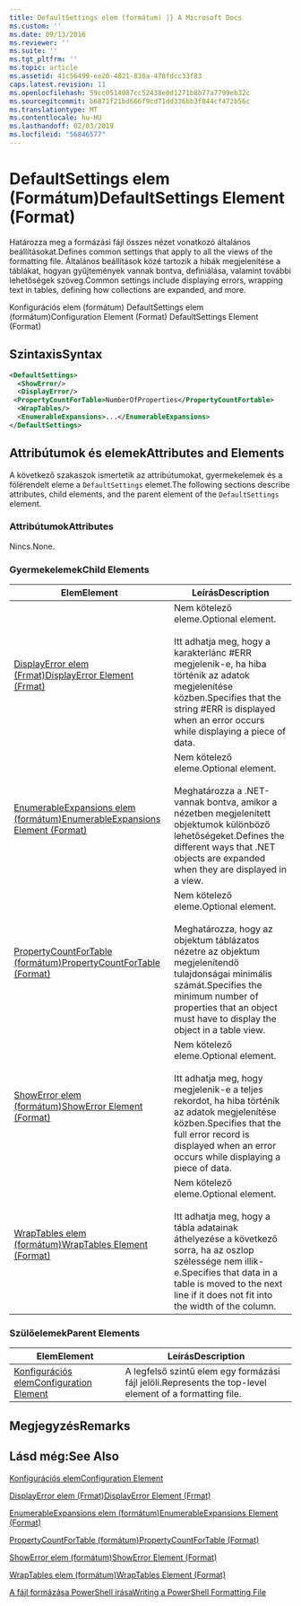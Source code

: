 ```yaml
---
title: DefaultSettings elem (formátum) |} A Microsoft Docs
ms.custom: ''
ms.date: 09/13/2016
ms.reviewer: ''
ms.suite: ''
ms.tgt_pltfrm: ''
ms.topic: article
ms.assetid: 41c56499-ee20-4821-830a-478fdcc33f83
caps.latest.revision: 11
ms.openlocfilehash: 59cc0514087cc52438e0d1271b8b77a7799eb32c
ms.sourcegitcommit: b6871f21bd666f9cd71dd336bb3f844cf472b56c
ms.translationtype: MT
ms.contentlocale: hu-HU
ms.lasthandoff: 02/03/2019
ms.locfileid: "56846577"
---
```

# <a name="defaultsettings-element-format"></a><span data-ttu-id="8d9d4-102">DefaultSettings elem (Formátum)</span><span class="sxs-lookup"><span data-stu-id="8d9d4-102">DefaultSettings Element (Format)</span></span>

<span data-ttu-id="8d9d4-103">Határozza meg a formázási fájl összes nézet vonatkozó általános beállításokat.</span><span class="sxs-lookup"><span data-stu-id="8d9d4-103">Defines common settings that apply to all the views of the formatting file.</span></span> <span data-ttu-id="8d9d4-104">Általános beállítások közé tartozik a hibák megjelenítése a táblákat, hogyan gyűjtemények vannak bontva, definiálása, valamint további lehetőségek szöveg.</span><span class="sxs-lookup"><span data-stu-id="8d9d4-104">Common settings include displaying errors, wrapping text in tables, defining how collections are expanded, and more.</span></span>

<span data-ttu-id="8d9d4-105">Konfigurációs elem (formátum) DefaultSettings elem (formátum)</span><span class="sxs-lookup"><span data-stu-id="8d9d4-105">Configuration Element (Format) DefaultSettings Element (Format)</span></span>

## <a name="syntax"></a><span data-ttu-id="8d9d4-106">Szintaxis</span><span class="sxs-lookup"><span data-stu-id="8d9d4-106">Syntax</span></span>

```xml
<DefaultSettings>
  <ShowError/>
  <DisplayError/>
 <PropertyCountForTable>NumberOfProperties</PropertyCountFortable>
  <WrapTables/>
  <EnumerableExpansions>...</EnumerableExpansions>
</DefaultSettings>
```

## <a name="attributes-and-elements"></a><span data-ttu-id="8d9d4-107">Attribútumok és elemek</span><span class="sxs-lookup"><span data-stu-id="8d9d4-107">Attributes and Elements</span></span>

<span data-ttu-id="8d9d4-108">A következő szakaszok ismertetik az attribútumokat, gyermekelemek és a fölérendelt eleme a `DefaultSettings` elemet.</span><span class="sxs-lookup"><span data-stu-id="8d9d4-108">The following sections describe attributes, child elements, and the parent element of the `DefaultSettings` element.</span></span>

### <a name="attributes"></a><span data-ttu-id="8d9d4-109">Attribútumok</span><span class="sxs-lookup"><span data-stu-id="8d9d4-109">Attributes</span></span>

<span data-ttu-id="8d9d4-110">Nincs.</span><span class="sxs-lookup"><span data-stu-id="8d9d4-110">None.</span></span>

### <a name="child-elements"></a><span data-ttu-id="8d9d4-111">Gyermekelemek</span><span class="sxs-lookup"><span data-stu-id="8d9d4-111">Child Elements</span></span>

|<span data-ttu-id="8d9d4-112">Elem</span><span class="sxs-lookup"><span data-stu-id="8d9d4-112">Element</span></span>|<span data-ttu-id="8d9d4-113">Leírás</span><span class="sxs-lookup"><span data-stu-id="8d9d4-113">Description</span></span>|
|-------------|-----------------|
|[<span data-ttu-id="8d9d4-114">DisplayError elem (Frmat)</span><span class="sxs-lookup"><span data-stu-id="8d9d4-114">DisplayError Element (Frmat)</span></span>](./displayerror-element-format.md)|<span data-ttu-id="8d9d4-115">Nem kötelező eleme.</span><span class="sxs-lookup"><span data-stu-id="8d9d4-115">Optional element.</span></span><br /><br /> <span data-ttu-id="8d9d4-116">Itt adhatja meg, hogy a karakterlánc #ERR megjelenik-e, ha hiba történik az adatok megjelenítése közben.</span><span class="sxs-lookup"><span data-stu-id="8d9d4-116">Specifies that the string #ERR is displayed when an error occurs while displaying a piece of data.</span></span>|
|[<span data-ttu-id="8d9d4-117">EnumerableExpansions elem (formátum)</span><span class="sxs-lookup"><span data-stu-id="8d9d4-117">EnumerableExpansions Element (Format)</span></span>](./enumerableexpansions-element-format.md)|<span data-ttu-id="8d9d4-118">Nem kötelező eleme.</span><span class="sxs-lookup"><span data-stu-id="8d9d4-118">Optional element.</span></span><br /><br /> <span data-ttu-id="8d9d4-119">Meghatározza a .NET-vannak bontva, amikor a nézetben megjelenített objektumok különböző lehetőségeket.</span><span class="sxs-lookup"><span data-stu-id="8d9d4-119">Defines the different ways that .NET objects are expanded when they are displayed in a view.</span></span>|
|[<span data-ttu-id="8d9d4-120">PropertyCountForTable (formátum)</span><span class="sxs-lookup"><span data-stu-id="8d9d4-120">PropertyCountForTable (Format)</span></span>](./propertycountfortable-element-format.md)|<span data-ttu-id="8d9d4-121">Nem kötelező eleme.</span><span class="sxs-lookup"><span data-stu-id="8d9d4-121">Optional element.</span></span><br /><br /> <span data-ttu-id="8d9d4-122">Meghatározza, hogy az objektum táblázatos nézetre az objektum megjelenítendő tulajdonságai minimális számát.</span><span class="sxs-lookup"><span data-stu-id="8d9d4-122">Specifies the minimum number of properties that an object must have to display the object in a table view.</span></span>|
|[<span data-ttu-id="8d9d4-123">ShowError elem (formátum)</span><span class="sxs-lookup"><span data-stu-id="8d9d4-123">ShowError Element (Format)</span></span>](./showerror-element-format.md)|<span data-ttu-id="8d9d4-124">Nem kötelező eleme.</span><span class="sxs-lookup"><span data-stu-id="8d9d4-124">Optional element.</span></span><br /><br /> <span data-ttu-id="8d9d4-125">Itt adhatja meg, hogy megjelenik-e a teljes rekordot, ha hiba történik az adatok megjelenítése közben.</span><span class="sxs-lookup"><span data-stu-id="8d9d4-125">Specifies that the full error record is displayed when an error occurs while displaying a piece of data.</span></span>|
|[<span data-ttu-id="8d9d4-126">WrapTables elem (formátum)</span><span class="sxs-lookup"><span data-stu-id="8d9d4-126">WrapTables Element (Format)</span></span>](./wraptables-element-format.md)|<span data-ttu-id="8d9d4-127">Nem kötelező eleme.</span><span class="sxs-lookup"><span data-stu-id="8d9d4-127">Optional element.</span></span><br /><br /> <span data-ttu-id="8d9d4-128">Itt adhatja meg, hogy a tábla adatainak áthelyezése a következő sorra, ha az oszlop szélessége nem illik-e.</span><span class="sxs-lookup"><span data-stu-id="8d9d4-128">Specifies that data in a table is moved to the next line if it does not fit into the width of the column.</span></span>|

### <a name="parent-elements"></a><span data-ttu-id="8d9d4-129">Szülőelemek</span><span class="sxs-lookup"><span data-stu-id="8d9d4-129">Parent Elements</span></span>

|<span data-ttu-id="8d9d4-130">Elem</span><span class="sxs-lookup"><span data-stu-id="8d9d4-130">Element</span></span>|<span data-ttu-id="8d9d4-131">Leírás</span><span class="sxs-lookup"><span data-stu-id="8d9d4-131">Description</span></span>|
|-------------|-----------------|
|[<span data-ttu-id="8d9d4-132">Konfigurációs elem</span><span class="sxs-lookup"><span data-stu-id="8d9d4-132">Configuration Element</span></span>](./configuration-element-format.md)|<span data-ttu-id="8d9d4-133">A legfelső szintű elem egy formázási fájl jelöli.</span><span class="sxs-lookup"><span data-stu-id="8d9d4-133">Represents the top-level element of a formatting file.</span></span>|

## <a name="remarks"></a><span data-ttu-id="8d9d4-134">Megjegyzés</span><span class="sxs-lookup"><span data-stu-id="8d9d4-134">Remarks</span></span>

## <a name="see-also"></a><span data-ttu-id="8d9d4-135">Lásd még:</span><span class="sxs-lookup"><span data-stu-id="8d9d4-135">See Also</span></span>

[<span data-ttu-id="8d9d4-136">Konfigurációs elem</span><span class="sxs-lookup"><span data-stu-id="8d9d4-136">Configuration Element</span></span>](./configuration-element-format.md)

[<span data-ttu-id="8d9d4-137">DisplayError elem (Frmat)</span><span class="sxs-lookup"><span data-stu-id="8d9d4-137">DisplayError Element (Frmat)</span></span>](./displayerror-element-format.md)

[<span data-ttu-id="8d9d4-138">EnumerableExpansions elem (formátum)</span><span class="sxs-lookup"><span data-stu-id="8d9d4-138">EnumerableExpansions Element (Format)</span></span>](./enumerableexpansions-element-format.md)

[<span data-ttu-id="8d9d4-139">PropertyCountForTable (formátum)</span><span class="sxs-lookup"><span data-stu-id="8d9d4-139">PropertyCountForTable (Format)</span></span>](./propertycountfortable-element-format.md)

[<span data-ttu-id="8d9d4-140">ShowError elem (formátum)</span><span class="sxs-lookup"><span data-stu-id="8d9d4-140">ShowError Element (Format)</span></span>](./showerror-element-format.md)

[<span data-ttu-id="8d9d4-141">WrapTables elem (formátum)</span><span class="sxs-lookup"><span data-stu-id="8d9d4-141">WrapTables Element (Format)</span></span>](./wraptables-element-format.md)

[<span data-ttu-id="8d9d4-142">A fájl formázása PowerShell írása</span><span class="sxs-lookup"><span data-stu-id="8d9d4-142">Writing a PowerShell Formatting File</span></span>](./writing-a-powershell-formatting-file.md)
